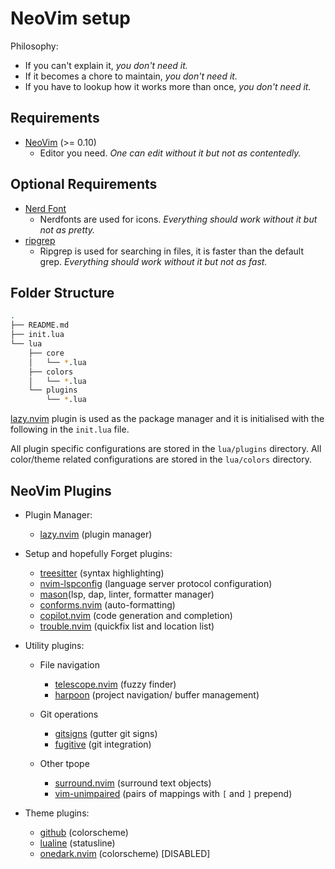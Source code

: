 # NeoVim setup

Philosophy:

- If you can't explain it, *you don't need it.*
- If it becomes a chore to maintain, *you don't need it.*
- If you have to lookup how it works more than once, *you don't need it.*

## Requirements

- [NeoVim](https://neovim.io) (>= 0.10)
  - Editor you need. *One can edit without it but not as contentedly.*

## Optional Requirements

- [Nerd Font](https://www.nerdfonts.com/)
  - Nerdfonts are used for icons. *Everything should work without it but not as pretty.*
- [ripgrep](https://github.com/BurntSushi/ripgrep#installation)
  - Ripgrep is used for searching in files, it is faster than the default grep. *Everything should work without it but not as fast.*

## Folder Structure

```bash
.
├── README.md
├── init.lua
└── lua
    ├── core
    │   └── *.lua
    ├── colors
    │   └── *.lua
    └── plugins
        └── *.lua
```

[lazy.nvim](https://github.com/folke/lazy.nvim.git) plugin is used as the package manager and it is initialised with the following in the `init.lua` file.

All plugin specific configurations are stored in the `lua/plugins` directory. All color/theme related configurations are stored in the `lua/colors` directory.

## NeoVim Plugins

- Plugin Manager:

  - [lazy.nvim](https://github.com/folke/lazy.nvim.git) (plugin manager)

- Setup and hopefully Forget plugins:

  - [treesitter](https://github.com/nvim-treesitter/nvim-treesitter) (syntax highlighting)
  - [nvim-lspconfig](https://github.com/neovim/nvim-lspconfig) (language server protocol configuration)
  - [mason](https://github.com/williamboman/mason.nvim)(lsp, dap, linter, formatter manager)
  - [conforms.nvim](https://github.com/stevearc/conform.nvim) (auto-formatting)
  - [copilot.nvim](https://github.com/github/copilot.vim) (code generation and completion)
  - [trouble.nvim](https://github.com/folke/trouble.nvim) (quickfix list and location list)

- Utility plugins:

  - File navigation

    - [telescope.nvim](https://github.com/nvim-telescope/telescope.nvim) (fuzzy finder)
    - [harpoon](https://github.com/ThePrimeagen/harpoon) (project navigation/ buffer management)

  - Git operations

    - [gitsigns](https://github.com/lewis6991/gitsigns.nvim) (gutter git signs)
    - [fugitive](https://github.com/tpope/vim-fugitive) (git integration)

  - Other tpope

    - [surround.nvim](https://github.com/kylechui/nvim-surround) (surround text objects)
    - [vim-unimpaired](https://github.com/tpope/vim-unimpaired) (pairs of mappings with `[` and `]` prepend)

- Theme plugins:

  - [github](https://github.com/projekt0n/github-nvim-theme) (colorscheme)
  - [lualine](https://github.com/nvim-lualine/lualine.nvim) (statusline)
  - [onedark.nvim](https://github.com/joshdick/onedark.vim) (colorscheme) \[DISABLED\]
